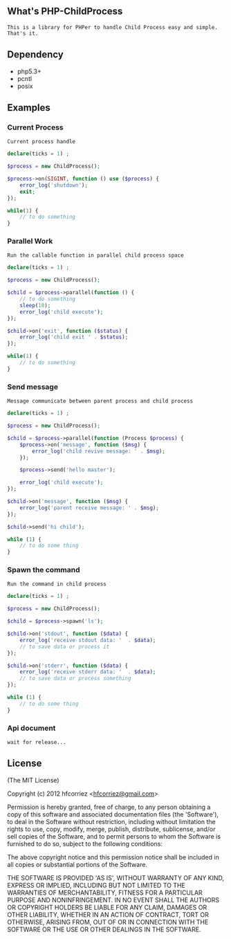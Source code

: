 ## What's PHP-ChildProcess

    This is a library for PHPer to handle Child Process easy and simple. That's it.

## Dependency

- php5.3+
- pcntl
- posix

## Examples

### Current Process

    Current process handle

```php
declare(ticks = 1) ;

$process = new ChildProcess();

$process->on(SIGINT, function () use ($process) {
    error_log('shutdown');
    exit;
});

while(1) {
    // to do something
}
```

### Parallel Work

    Run the callable function in parallel child process space

```php
declare(ticks = 1) ;

$process = new ChildProcess();

$child = $process->parallel(function () {
    // to do something
    sleep(10);
    error_log('child execute');
});

$child->on('exit', function ($status) {
    error_log('child exit ' . $status);
});

while(1) {
    // to do something
}
```

### Send message

    Message communicate between parent process and child process

```php
declare(ticks = 1) ;

$process = new ChildProcess();

$child = $process->parallel(function (Process $process) {
    $process->on('message', function ($msg) {
        error_log('child revive message: ' . $msg);
    });

    $process->send('hello master');

    error_log('child execute');
});

$child->on('message', function ($msg) {
    error_log('parent receive message: ' . $msg);
});

$child->send('hi child');

while (1) {
    // to do some thing
}
```

### Spawn the command

    Run the command in child process

```php
declare(ticks = 1) ;

$process = new ChildProcess();

$child = $process->spawn('ls');

$child->on('stdout', function ($data) {
    error_log('receive stdout data: '  . $data);
    // to save data or process it
});

$child->on('stderr', function ($data) {
    error_log('receive stderr data: '  . $data);
    // to save data or process something
});

while (1) {
    // to do some thing
}
```

### Api document

	wait for release...

## License 

(The MIT License)

Copyright (c) 2012 hfcorriez &lt;hfcorriez@gmail.com&gt;

Permission is hereby granted, free of charge, to any person obtaining
a copy of this software and associated documentation files (the
'Software'), to deal in the Software without restriction, including
without limitation the rights to use, copy, modify, merge, publish,
distribute, sublicense, and/or sell copies of the Software, and to
permit persons to whom the Software is furnished to do so, subject to
the following conditions:

The above copyright notice and this permission notice shall be
included in all copies or substantial portions of the Software.

THE SOFTWARE IS PROVIDED 'AS IS', WITHOUT WARRANTY OF ANY KIND,
EXPRESS OR IMPLIED, INCLUDING BUT NOT LIMITED TO THE WARRANTIES OF
MERCHANTABILITY, FITNESS FOR A PARTICULAR PURPOSE AND NONINFRINGEMENT.
IN NO EVENT SHALL THE AUTHORS OR COPYRIGHT HOLDERS BE LIABLE FOR ANY
CLAIM, DAMAGES OR OTHER LIABILITY, WHETHER IN AN ACTION OF CONTRACT,
TORT OR OTHERWISE, ARISING FROM, OUT OF OR IN CONNECTION WITH THE
SOFTWARE OR THE USE OR OTHER DEALINGS IN THE SOFTWARE.